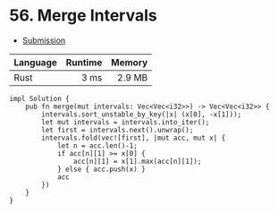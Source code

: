 # 56. Merge Intervals
- [Submission](https://leetcode.com/submissions/detail/1264301362/)

| Language | Runtime | Memory |
| :-       |       -:|      -:|
| Rust | 3 ms | 2.9 MB |
```
impl Solution {
    pub fn merge(mut intervals: Vec<Vec<i32>>) -> Vec<Vec<i32>> {
        intervals.sort_unstable_by_key(|x| (x[0], -x[1]));
        let mut intervals = intervals.into_iter();
        let first = intervals.next().unwrap();
        intervals.fold(vec![first], |mut acc, mut x| {
            let n = acc.len()-1;
            if acc[n][1] >= x[0] {
                acc[n][1] = x[1].max(acc[n][1]);
            } else { acc.push(x) }
            acc
        })
    }
}
```

